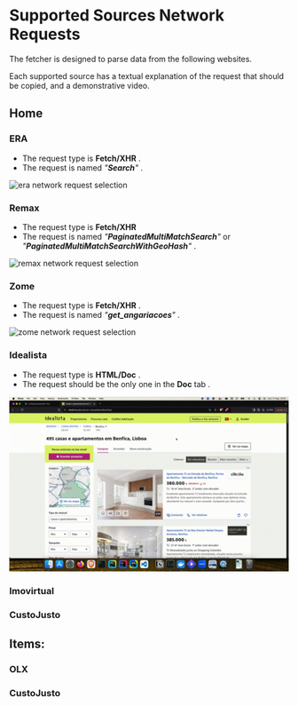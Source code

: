 # Supported Sources Network Requests

The fetcher is designed to parse data from the following websites.

Each supported source has a textual explanation of the request that should be copied, and a demonstrative video.

## Home

### ERA

* The request type is **Fetch/XHR** .
* The request is named _"**Search**"_ .

![era network request selection](./resources/era_720.gif)

### Remax

* The request type is **Fetch/XHR** 
* The request is named _"**PaginatedMultiMatchSearch**"_ or _"**PaginatedMultiMatchSearchWithGeoHash**"_ .

![remax network request selection](./resources/remax_720.gif)

### Zome

* The request type is **Fetch/XHR** .
* The request is named _"**get_angariacoes**"_ .

![zome network request selection](./resources/zome_720.gif)

### Idealista

* The request type is **HTML/Doc** .
* The request should be the only one in the **Doc** tab .

![idealista network request selection](./resources/idealista_720.gif)

### Imovirtual

### CustoJusto

## Items:

### OLX

### CustoJusto